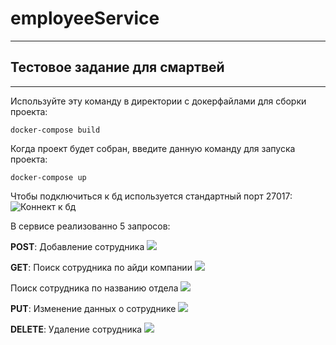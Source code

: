 # employeeService
-----------
Тестовое задание для смартвей
-----------
_____
Используйте эту команду в директории с докерфайлами для сборки проекта:
```
docker-compose build 
```
Когда проект будет собран, введите данную команду для запуска проекта:
```
docker-compose up 
```

Чтобы подключиться к бд используется стандартный порт 27017:
![Коннект к бд](https://sun9-63.userapi.com/impg/HKCVR5dKT0j5dMo66Ephr-Y2kKDlr-ZKX4lwUw/4u5SBY53KSI.jpg?size=733x35&quality=96&sign=52fb37c4128287f623bb3a4a3ced998a&type=album, "Коннект к бд")

В сервисе реализованно 5 запросов:

**POST**:
Добавление сотрудника
<img src="https://sun2.tele2-nn.userapi.com/impg/fzGQR0dEngwmVC68HxS21kyPmyy885GrbIeeTQ/A1qb_fHEtj8.jpg?size=961x726&quality=96&sign=e3a2ff72b0ec033e99fe491523e84f2b&type=album">


**GET**:
Поиск сотрудника по айди компании
<img src="https://sun9-50.userapi.com/impg/a_G_DGNrS5e4AYJeMCmh6Jok24SAzt51kgA8Rw/LkgEZeTRwxk.jpg?size=538x693&quality=96&sign=55d60db3fcb670acd14e6dcba7fa3bfa&type=album" >


Поиск сотрудника по названию отдела
<img src="https://sun9-38.userapi.com/impg/nfVJPuN8SIhFvR7yiANDRyMA287JWZ0IHQgshQ/wV5cusuG5sw.jpg?size=539x686&quality=96&sign=f1e952df8774b41c2fffc087f1de67ef&type=album" >


**PUT**:
Изменение данных о сотруднике
<img src="https://sun9-50.userapi.com/impg/kw5GlpN4AevdQQtsA_QdXhn_2vQ52eRXGJ0pNQ/A46J4H9sXLY.jpg?size=977x629&quality=96&sign=642d498971dd91e80921a52281a7e8dc&type=album">


**DELETE**:
Удаление сотрудника
<img src="https://sun9-56.userapi.com/impg/Z-qweO4Qh-5gRm3a3u8YZa3B0IcrozAv2t2xBg/9AO2v8dlcqQ.jpg?size=868x448&quality=96&sign=0e3aad8a8b765d062907eef5c5a83d1e&type=album">
